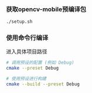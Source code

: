 ### 获取opencv-mobile预编译包
```bash
./setup.sh
```
### 使用命令行编译
进入具体项目路径
```bash
# 调用预设的配置 (例如 Debug)
cmake --preset Debug

# 使用预设进行构建
cmake --build --preset Debug
```